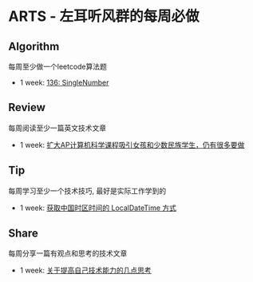 # ARTS - 左耳听风群的每周必做

## Algorithm
每周至少做一个leetcode算法题 

+ 1 week: [136: SingleNumber](https://github.com/wangweiomg/arts/blob/master/1_week_arts/SingleNumber.md)



## Review
每周阅读至少一篇英文技术文章 


+ 1 week: [扩大AP计算机科学课程吸引女孩和少数民族学生，仍有很多要做](https://github.com/wangweiomg/arts/blob/master/1_week_arts/AP_computer.md)

## Tip
每周学习至少一个技术技巧, 最好是实际工作学到的

+ 1 week: [获取中国时区时间的 LocalDateTime 方式](https://github.com/wangweiomg/arts/blob/master/1_week_arts/java_timezone.md) 


## Share
每周分享一篇有观点和思考的技术文章

+ 1 week: [关于提高自己技术能力的几点思考](https://github.com/wangweiomg/arts/blob/master/1_week_arts/think.md) 

